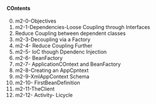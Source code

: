 #### COntents
0. m2-0-Objectives
1.  m2-1-Dependencies-Loose Coupling through Interfaces
2.  Reduce Coupling between dependent classes
3.  m2-3-Decoupling via a Factory
4.  m2-4- Reduce Coupling Further
5.  m2-5- IoC though Dpendenc Injection
6.  m2-6- BeanFactory
7.  m2-7- ApplicationCOntext and BeanFactory
8.  m2-8-Creating an AppCpntext
9.  m2-9-XmlAppContext Schema
10.  m2-10- FirstBeanDefinition
11.  m2-11-TheClient
12.  m2-12- Activity- Licycle
